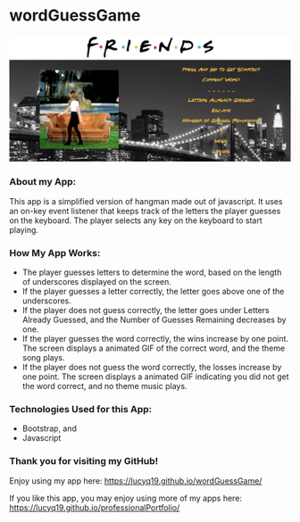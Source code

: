 # wordGuessGame

![Image of wordGuessGame](./assets/images/wordGuessGame.png)

### About my App:

This app is a simplified version of hangman made out of javascript.  It uses an on-key event listener that keeps track of the letters the player guesses on the keyboard.  The player selects any key on the keyboard to start playing.

### How My App Works:

* The player guesses letters to determine the word, based on the length of underscores displayed on the screen.
* If the player guesses a letter correctly, the letter goes above one of the underscores.
* If the player does not guess correctly, the letter goes under Letters Already Guessed, and the Number of Guesses Remaining decreases by one.
* If the player guesses the word correctly, the wins increase by one point.  The screen displays a animated GIF of the correct word, and the theme song plays.
* If the player does not guess the word correctly, the losses increase by one point.  The screen displays a animated GIF indicating you did not get the word correct, and no theme music plays.

### Technologies Used for this App:

* Bootstrap, and
* Javascript

### Thank you for visiting my GitHub! 

Enjoy using my app here: https://lucyq19.github.io/wordGuessGame/

If you like this app, you may enjoy using more of my apps here: https://lucyq19.github.io/professionalPortfolio/
